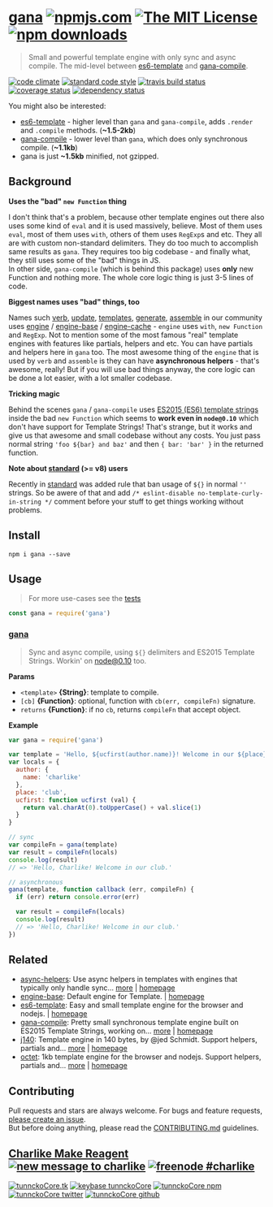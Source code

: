 # [gana][author-www-url] [![npmjs.com][npmjs-img]][npmjs-url] [![The MIT License][license-img]][license-url] [![npm downloads][downloads-img]][downloads-url] 

> Small and powerful template engine with only sync and async compile. The mid-level between [es6-template][] and [gana-compile][].

[![code climate][codeclimate-img]][codeclimate-url] [![standard code style][standard-img]][standard-url] [![travis build status][travis-img]][travis-url] [![coverage status][coveralls-img]][coveralls-url] [![dependency status][david-img]][david-url]

You might also be interested:
- [es6-template][] - higher level than `gana` and `gana-compile`, adds `.render` and `.compile` methods. (**~1.5-2kb**)
- [gana-compile][] - lower level than `gana`, which does only synchronous compile. (**~1.1kb**)
- gana is just **~1.5kb** minified, not gzipped.

## Background

**Uses the "bad" `new Function` thing**

I don't think that's a problem, because other template engines out there also uses some kind of `eval` and it is used massively, believe. Most of them uses `eval`, most of them uses `with`, others of them uses `RegExp`s and etc. They all are with custom non-standard delimiters. They do too much to accomplish same results as `gana`. They requires too big codebase - and finally what, they still uses some of the "bad" things in JS.  
In other side, `gana-compile` (which is behind this package) uses **only** new Function and nothing more. The whole core logic thing is just 3-5 lines of code.

**Biggest names uses "bad" things, too**

Names such [verb][], [update][], [templates][], [generate][], [assemble][] in our community uses [engine][] / [engine-base][] / [engine-cache][] - `engine` uses `with`, `new Function` and `RegExp`. Not to mention some of the most famous "real" template engines with features like partials, helpers and etc. You can have partials and helpers here in `gana` too. The most awesome thing of the `engine` that is used by `verb` and `assemble` is they can have **asynchronous helpers** - that's awesome, really! But if you will use bad things anyway, the core logic can be done a lot easier, with a lot smaller codebase.

**Tricking magic**

Behind the scenes `gana` / `gana-compile` uses [ES2015 (ES6) template strings](https://developer.mozilla.org/de/docs/Web/JavaScript/Reference/template_strings) inside the bad `new Function` which seems to **work even in `node@0.10`** which don't have support for Template Strings! That's strange, but it works and give us that awesome and small codebase without any costs. You just pass normal string `'foo ${bar} and baz'` and then `{ bar: 'bar' }` in the returned function.

**Note about [standard][] (>= v8) users**

Recently in [standard][] was added rule that ban usage of `${}` in normal `''` strings. So be awere of that and add `/* eslint-disable no-template-curly-in-string */` comment before your stuff to get things working without problems.

## Install
```
npm i gana --save
```

## Usage
> For more use-cases see the [tests](./test.js)

```js
const gana = require('gana')
```

### [gana](index.js#L54)
> Sync and async compile, using `${}` delimiters and ES2015 Template Strings. Workin' on node@0.10 too.

**Params**

* `<template>` **{String}**: template to compile.    
* `[cb]` **{Function}**: optional, function with `cb(err, compileFn)` signature.    
* `returns` **{Function}**: if no `cb`, returns `compileFn` that accept object.  

**Example**

```js
var gana = require('gana')

var template = 'Hello, ${ucfirst(author.name)}! Welcome in our ${place}.'
var locals = {
  author: {
    name: 'charlike'
  },
  place: 'club',
  ucfirst: function ucfirst (val) {
    return val.charAt(0).toUpperCase() + val.slice(1)
  }
}

// sync
var compileFn = gana(template)
var result = compileFn(locals)
console.log(result)
// => 'Hello, Charlike! Welcome in our club.'

// asynchronous
gana(template, function callback (err, compileFn) {
  if (err) return console.error(err)

  var result = compileFn(locals)
  console.log(result)
  // => 'Hello, Charlike! Welcome in our club.'
})
```

## Related
- [async-helpers](https://www.npmjs.com/package/async-helpers): Use async helpers in templates with engines that typically only handle sync… [more](https://github.com/doowb/async-helpers) | [homepage](https://github.com/doowb/async-helpers "Use async helpers in templates with engines that typically only handle sync helpers. Handlebars and Lodash have been tested.")
- [engine-base](https://www.npmjs.com/package/engine-base): Default engine for Template. | [homepage](https://github.com/jonschlinkert/engine-base "Default engine for Template.")
- [es6-template](https://www.npmjs.com/package/es6-template): Easy and small template engine for the browser and nodejs. | [homepage](https://github.com/tunnckocore/es6-template#readme "Easy and small template engine for the browser and nodejs.")
- [gana-compile](https://www.npmjs.com/package/gana-compile): Pretty small synchronous template engine built on ES2015 Template Strings, working on… [more](https://github.com/tunnckocore/gana-compile#readme) | [homepage](https://github.com/tunnckocore/gana-compile#readme "Pretty small synchronous template engine built on ES2015 Template Strings, working on `node@0.10` too. No RegExps, support for helpers and what you want. Use [gana][] if you wanna both async and sync support.")
- [j140](https://www.npmjs.com/package/j140): Template engine in 140 bytes, by @jed Schmidt. Support helpers, partials and… [more](https://github.com/tunnckocore/j140#readme) | [homepage](https://github.com/tunnckocore/j140#readme "Template engine in 140 bytes, by @jed Schmidt. Support helpers, partials and pre-compiled templates. For nodejs and the browser. Browserify-ready.")
- [octet](https://www.npmjs.com/package/octet): 1kb template engine for the browser and nodejs. Support helpers, partials and… [more](https://github.com/tunnckocore/octet#readme) | [homepage](https://github.com/tunnckocore/octet#readme "1kb template engine for the browser and nodejs. Support helpers, partials and more. Used in AbsurdJS.")

## Contributing
Pull requests and stars are always welcome. For bugs and feature requests, [please create an issue](https://github.com/tunnckoCore/gana/issues/new).  
But before doing anything, please read the [CONTRIBUTING.md](./CONTRIBUTING.md) guidelines.

## [Charlike Make Reagent](http://j.mp/1stW47C) [![new message to charlike][new-message-img]][new-message-url] [![freenode #charlike][freenode-img]][freenode-url]

[![tunnckoCore.tk][author-www-img]][author-www-url] [![keybase tunnckoCore][keybase-img]][keybase-url] [![tunnckoCore npm][author-npm-img]][author-npm-url] [![tunnckoCore twitter][author-twitter-img]][author-twitter-url] [![tunnckoCore github][author-github-img]][author-github-url]

[assemble]: https://github.com/assemble/assemble
[engine-base]: https://github.com/jonschlinkert/engine-base
[engine-cache]: https://github.com/jonschlinkert/engine-cache
[engine]: https://github.com/jonschlinkert/engine
[es6-template]: https://github.com/tunnckocore/es6-template
[gana-compile]: https://github.com/tunnckocore/gana-compile
[gana]: https://github.com/tunnckocore/gana
[generate]: https://github.com/generate/generate
[standard]: http://standardjs.com
[templates]: https://github.com/jonschlinkert/templates
[update]: https://github.com/update/update
[verb]: https://github.com/verbose/verb

[npmjs-url]: https://www.npmjs.com/package/gana
[npmjs-img]: https://img.shields.io/npm/v/gana.svg?label=gana

[license-url]: https://github.com/tunnckoCore/gana/blob/master/LICENSE
[license-img]: https://img.shields.io/npm/l/gana.svg

[downloads-url]: https://www.npmjs.com/package/gana
[downloads-img]: https://img.shields.io/npm/dm/gana.svg

[codeclimate-url]: https://codeclimate.com/github/tunnckoCore/gana
[codeclimate-img]: https://img.shields.io/codeclimate/github/tunnckoCore/gana.svg

[travis-url]: https://travis-ci.org/tunnckoCore/gana
[travis-img]: https://img.shields.io/travis/tunnckoCore/gana/master.svg

[coveralls-url]: https://coveralls.io/r/tunnckoCore/gana
[coveralls-img]: https://img.shields.io/coveralls/tunnckoCore/gana.svg

[david-url]: https://david-dm.org/tunnckoCore/gana
[david-img]: https://img.shields.io/david/tunnckoCore/gana.svg

[standard-url]: https://github.com/feross/standard
[standard-img]: https://img.shields.io/badge/code%20style-standard-brightgreen.svg

[author-www-url]: http://www.tunnckocore.tk
[author-www-img]: https://img.shields.io/badge/www-tunnckocore.tk-fe7d37.svg

[keybase-url]: https://keybase.io/tunnckocore
[keybase-img]: https://img.shields.io/badge/keybase-tunnckocore-8a7967.svg

[author-npm-url]: https://www.npmjs.com/~tunnckocore
[author-npm-img]: https://img.shields.io/badge/npm-~tunnckocore-cb3837.svg

[author-twitter-url]: https://twitter.com/tunnckoCore
[author-twitter-img]: https://img.shields.io/badge/twitter-@tunnckoCore-55acee.svg

[author-github-url]: https://github.com/tunnckoCore
[author-github-img]: https://img.shields.io/badge/github-@tunnckoCore-4183c4.svg

[freenode-url]: http://webchat.freenode.net/?channels=charlike
[freenode-img]: https://img.shields.io/badge/freenode-%23charlike-5654a4.svg

[new-message-url]: https://github.com/tunnckoCore/ama
[new-message-img]: https://img.shields.io/badge/ask%20me-anything-green.svg

